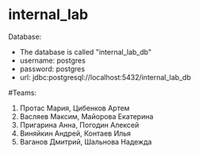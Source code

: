 # internal_lab

Database:
 - The database is called "internal_lab_db"
 - username: postgres
 - password: postgres
 - url: jdbc:postgresql://localhost:5432/internal_lab_db

#Teams:
1. Протас Мария, Цибенков Артем
2. Васляев Максим, Майорова Екатерина
3. Пригарина Анна, Погодин Алексей
4. Виняйкин Андрей, Контаев Илья
5. Ваганов Дмитрий, Шальнова Надежда

